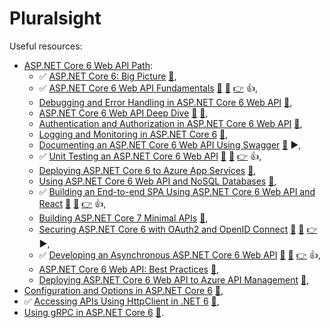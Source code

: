 # Pluralsight

Useful resources:

- [ASP.NET Core 6 Web API Path](https://app.pluralsight.com/paths/skills/aspnet-core-6-web-api):
  - ✅ [ASP.NET Core 6: Big Picture](https://app.pluralsight.com/library/courses/asp-dot-net-core-6-big-picture/table-of-contents) [📁](https://app.pluralsight.com/library/courses/asp-dot-net-core-6-big-picture/exercise-files),
  - :white_check_mark: [ASP.NET Core 6 Web API Fundamentals](https://app.pluralsight.com/library/courses/asp-dot-net-core-6-web-api-fundamentals/table-of-contents) [:file_folder:](https://app.pluralsight.com/library/courses/asp-dot-net-core-6-web-api-fundamentals/exercise-files) [:file_folder:](https://github.com/KevinDockx/AspNetCore6WebAPIFundamentals) [:point_right:](https://github.com/sswietoniowski/learning-aspnetcore-webapi-7-fundamentals) :+1:,
  - [Debugging and Error Handling in ASP.NET Core 6 Web API](https://app.pluralsight.com/library/courses/asp-dot-net-core-6-web-api-debugging-error-handling/table-of-contents) [📁](https://app.pluralsight.com/library/courses/asp-dot-net-core-6-web-api-debugging-error-handling/exercise-files),
  - [ASP.NET Core 6 Web API Deep Dive](https://app.pluralsight.com/library/courses/asp-dot-net-core-6-web-api-deep-dive/table-of-contents) [:file_folder:](https://app.pluralsight.com/library/courses/asp-dot-net-core-6-web-api-deep-dive/exercise-files) [:file_folder:](https://github.com/KevinDockx/AspNetCore6WebAPIDeepDive),
  - [Authentication and Authorization in ASP.NET Core 6 Web API](https://app.pluralsight.com/library/courses/asp-dot-net-core-6-web-api-authentication-authorization/table-of-contents) [📁](https://app.pluralsight.com/library/courses/asp-dot-net-core-6-web-api-authentication-authorization/exercise-files),
  - [Logging and Monitoring in ASP.NET Core 6](https://app.pluralsight.com/library/courses/logging-monitoring-aspdotnet-core-6/table-of-contents) [📁](https://app.pluralsight.com/library/courses/logging-monitoring-aspdotnet-core-6/exercise-files),
  - [Documenting an ASP.NET Core 6 Web API Using Swagger](https://app.pluralsight.com/library/courses/asp-dot-net-core-6-web-api-documenting-swagger/table-of-contents) [:file_folder:](https://app.pluralsight.com/library/courses/asp-dot-net-core-6-web-api-documenting-swagger/exercise-files) ▶️,
  - :white_check_mark: [Unit Testing an ASP.NET Core 6 Web API](https://app.pluralsight.com/library/courses/asp-dot-net-core-6-web-api-unit-testing/table-of-contents) [:file_folder:](https://app.pluralsight.com/library/courses/asp-dot-net-core-6-web-api-unit-testing/exercise-files) [:file_folder:](https://github.com/KevinDockx/UnitTestingAspNetCore6WebAPI) [:point_right:](https://github.com/sswietoniowski/learning-aspnetcore-webapi-7-unit-testing) :+1:,
  - [Deploying ASP.NET Core 6 to Azure App Services](https://app.pluralsight.com/library/courses/asp-dot-net-core-6-azure-app-services-deploying/table-of-contents) [📁](https://app.pluralsight.com/library/courses/asp-dot-net-core-6-azure-app-services-deploying/exercise-files),
  - [Using ASP.NET Core 6 Web API and NoSQL Databases](https://app.pluralsight.com/library/courses/asp-dot-net-core-6-webapi-using-nosql-databases/table-of-contents) [📁](https://app.pluralsight.com/library/courses/asp-dot-net-core-6-webapi-using-nosql-databases/exercise-files),
  - :white_check_mark: [Building an End-to-end SPA Using ASP.NET Core 6 Web API and React](https://app.pluralsight.com/library/courses/asp-dot-net-core-6-web-api-react-building-end-to-end-spa/table-of-contents) [:file_folder:](https://app.pluralsight.com/library/courses/asp-dot-net-core-6-web-api-react-building-end-to-end-spa/exercise-files) [:file_folder:](https://github.com/RolandGuijt/ps-globomantics-webapi-react) [:point_right:](https://github.com/sswietoniowski/learning-aspnetcore-webapi-6-react-spa) :+1:,
  - [Building ASP.NET Core 7 Minimal APIs](https://app.pluralsight.com/library/courses/asp-dot-net-core-7-building-minimal-apis/table-of-contents) [:file_folder:](https://app.pluralsight.com/library/courses/asp-dot-net-core-7-building-minimal-apis/table-of-contents),
  - [Securing ASP.NET Core 6 with OAuth2 and OpenID Connect](https://app.pluralsight.com/library/courses/asp-dot-net-core-6-securing-oauth-2-openid-connect/table-of-contents) [:file_folder:](https://app.pluralsight.com/library/courses/asp-dot-net-core-6-securing-oauth-2-openid-connect/exercise-files) [:file_folder:](https://github.com/KevinDockx/SecuringAspNetCore6WithOAuth2AndOIDC) [:point_right:](https://github.com/sswietoniowski/learning-aspnetcore-webapi-7-securing-with-oauth2-and-openid-connect) :arrow_forward:,
  - :white_check_mark: [Developing an Asynchronous ASP.NET Core 6 Web API](https://app.pluralsight.com/library/courses/asp-dot-net-core-6-web-api-developing-asynchronous/table-of-contents) [:file_folder:](https://app.pluralsight.com/library/courses/asp-dot-net-core-6-web-api-developing-asynchronous/exercise-files) [:file_folder:](https://github.com/KevinDockx/DevelopingAsyncWebAPIAspNetCore6) [:point_right:](https://github.com/sswietoniowski/learning-aspnetcore-webapi-7-asynchronous-code) :+1:,
  - [ASP.NET Core 6 Web API: Best Practices](https://app.pluralsight.com/library/courses/aspdotnet-core-6-web-api-best-practices/table-of-contents) [:file_folder:](https://app.pluralsight.com/library/courses/aspdotnet-core-6-web-api-best-practices/exercise-files),
  - [Deploying ASP.NET Core 6 Web API to Azure API Management](https://app.pluralsight.com/library/courses/asp-dot-net-core-6-deploying-web-api-azure-management/table-of-contents) [:file_folder:](https://app.pluralsight.com/library/courses/asp-dot-net-core-6-deploying-web-api-azure-management/exercise-files),
- [Configuration and Options in ASP.NET Core 6](https://app.pluralsight.com/library/courses/asp-dot-net-core-6-configuration-options/table-of-contents) [📁](https://app.pluralsight.com/library/courses/asp-dot-net-core-6-configuration-options/exercise-files),
- :white_check_mark: [Accessing APIs Using HttpClient in .NET 6](https://app.pluralsight.com/library/courses/dot-net-6-httpclient-using-accessing-apis/table-of-contents) [:file_folder:](https://github.com/KevinDockx/AccessingAPIsWithHttpClientDotNet6),
- [Using gRPC in ASP.NET Core 6](https://app.pluralsight.com/library/courses/aspdotnet-core-6-using-grpc/table-of-contents) [📁](https://app.pluralsight.com/library/courses/aspdotnet-core-6-using-grpc/exercise-files).
